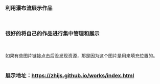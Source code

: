 ### 利用瀑布流展示作品
<br/>

### 很好的将自己的作品进行集中管理和展示
<br/>

如果有些图片链接点击后没发现资源，那是因为这个图片是用来填充位置的。
<br/>
<br/>

### 展示地址：https://zhijs.github.io/works/index.html
